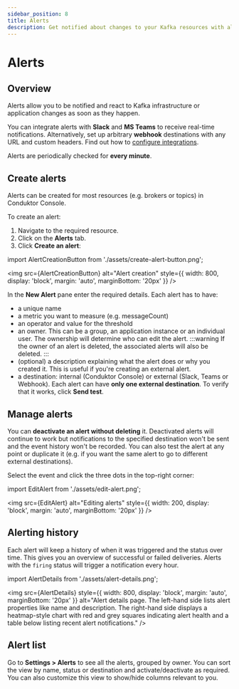 ```yaml
---
sidebar_position: 8
title: Alerts
description: Get notified about changes to your Kafka resources with alerts
---
```


# Alerts

## Overview

Alerts allow you to be notified and react to Kafka infrastructure or application changes as soon as they happen.

You can integrate alerts with **Slack** and **MS Teams** to receive real-time notifications. Alternatively, set up arbitrary **webhook** destinations with any URL and custom headers. Find out how to [configure integrations](/platform/navigation/settings/integrations).

Alerts are periodically checked for **every minute**.

## Create alerts
Alerts can be created for most resources (e.g. brokers or topics) in Conduktor Console.

To create an alert:
1. Navigate to the required resource.
1. Click on the **Alerts** tab.
1. Click **Create an alert**:

import AlertCreationButton from './assets/create-alert-button.png';

<img src={AlertCreationButton} alt="Alert creation" style={{ width: 800, display: 'block', margin: 'auto', marginBottom: '20px' }} />

In the **New Alert** pane enter the required details. Each alert has to have:
  - a unique name
  - a metric you want to measure (e.g. messageCount)
  - an operator and value for the threshold
  - an owner. This can be a group, an application instance or an individual user. The ownership will determine who can edit the alert.
:::warning
If the owner of an alert is deleted, the associated alerts will also be deleted.
:::
- (optional) a description explaining what the alert does or why you created it. This is useful if you're creating an external alert.
- a destination: internal (Conduktor Console) or external (Slack, Teams or Webhook). Each alert can have **only one external destination**. To verify that it works, click **Send test**.

## Manage alerts
You can **deactivate an alert without deleting** it. Deactivated alerts will continue to work but notifications to the specified destination won't be sent and the event history won't be recorded.
You can also test the alert at any point or duplicate it (e.g. if you want the same alert to go to different external destinations).

Select the event and click the three dots in the top-right corner:

import EditAlert from './assets/edit-alert.png';

<img src={EditAlert} alt="Editing alerts" style={{ width: 200, display: 'block', margin: 'auto', marginBottom: '20px' }} />

## Alerting history
Each alert will keep a history of when it was triggered and the status over time. This gives you an overview of successful or failed deliveries. Alerts with the `firing` status will trigger a notification every hour.

import AlertDetails from './assets/alert-details.png';

<img src={AlertDetails} style={{ width: 800, display: 'block', margin: 'auto', marginBottom: '20px' }}
  alt="Alert details page. The left-hand side lists alert properties like name and description. The right-hand side displays a heatmap-style chart with red and grey squares indicating alert health and a table below listing recent alert notifications."
  />

## Alert list
Go to **Settings > Alerts** to see all the alerts, grouped by owner. You can sort the view by name, status or destination and activate/deactivate as required. You can also customize this view to show/hide columns relevant to you.
